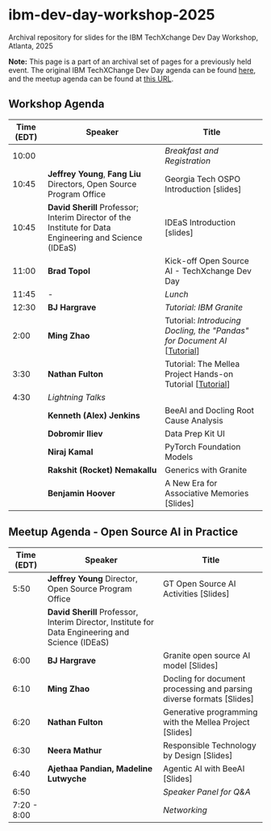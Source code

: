 # ibm-dev-day-workshop-2025
Archival repository for slides for the IBM TechXchange Dev Day Workshop, Atlanta, 2025

**Note:** This page is a part of an archival set of pages for a previously held event. The original IBM TechXChange Dev Day agenda can be found [here](https://www.ibm.com/events/reg/flow/ibm/9UH8DRMB/landing/page/landing), and the meetup agenda can be found at [this URL](https://luma.com/zmfligoi). 

## **Workshop Agenda**

| **Time (EDT)** | **Speaker**                                                  | **Title**                                                    |
| -------------- | ------------------------------------------------------------ | ------------------------------------------------------------ |
| 10:00          |                                                              | *Breakfast and Registration*                                 |
| 10:45          | **Jeffrey Young**, **Fang Liu** Directors, Open Source Program Office | Georgia Tech OSPO Introduction [slides]                      |
| 10:45          | **David Sherill** Professor; Interim Director of the Institute for Data Engineering and Science (IDEaS) | IDEaS Introduction [slides]                                  |
| 11:00          | **Brad Topol**                                               | Kick-off Open Source AI - TechXchange Dev Day                |
| 11:45          | -                                                            | *Lunch*                                                      |
| 12:30          | **BJ Hargrave**                                              | *Tutorial: IBM Granite*                                      |
| 2:00           | **Ming Zhao**                                                | Tutorial: *Introducing Docling, the "Pandas" for Document AI* [[Tutorial](https://tinyurl.com/pydocling)] |
| 3:30           | **Nathan Fulton**                                            | Tutorial: The Mellea Project Hands-on Tutorial [[Tutorial](http://gt.mellea.ai)] |
| 4:30           | *Lightning Talks*                                            |                                                              |
|                | **Kenneth (Alex) Jenkins**                                   | BeeAI and Docling Root Cause Analysis                        |
|                | **Dobromir Iliev**                                           | Data Prep Kit UI                                             |
|                | **Niraj Kamal**                                              | PyTorch Foundation Models                                    |
|                | **Rakshit (Rocket) Nemakallu**                               | Generics with Granite                                        |
|                | **Benjamin Hoover**                                          | A New Era for Associative Memories [Slides]                  |

## **Meetup Agenda** - Open Source AI in Practice

| **Time (EDT)** | **Speaker**                                                  | **Title**                                                    |
| -------------- | ------------------------------------------------------------ | ------------------------------------------------------------ |
| 5:50           | **Jeffrey Young** Director, Open Source Program Office       | GT Open Source AI Activities [Slides]                        |
|                | **David Sherill** Professor, Interim Director, Institute for Data Engineering and Science (IDEaS)   |                       |
| 6:00           | **BJ Hargrave**                                              | Granite open source AI model [Slides]                        |
| 6:10           | **Ming Zhao**                                                | Docling for document processing and parsing diverse formats [Slides] |
| 6:20           | **Nathan Fulton**                                            | Generative programming with the Mellea Project [Slides]      |
| 6:30           | **Neera Mathur**                                             | Responsible Technology by Design [Slides]                    |
| 6:40           | **Ajethaa Pandian, Madeline Lutwyche**                       | Agentic AI with BeeAI [Slides]                               |
| 6:50           |                                                              | *Speaker Panel for Q&A*                                      |
| 7:20 - 8:00    |                                                              | *Networking*                                                 |
